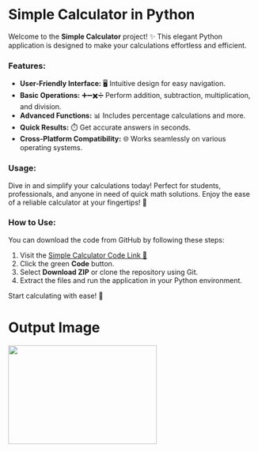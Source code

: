 # Simple Calculator in Python

Welcome to the **Simple Calculator** project! ✨ This elegant Python application is designed to make your calculations effortless and efficient.

### Features:
- **User-Friendly Interface:** 🖥️ Intuitive design for easy navigation.
- **Basic Operations:** ➕➖✖️➗ Perform addition, subtraction, multiplication, and division.
- **Advanced Functions:** 📊 Includes percentage calculations and more.
- **Quick Results:** ⏱️ Get accurate answers in seconds.
- **Cross-Platform Compatibility:** 🌐 Works seamlessly on various operating systems.

### Usage:
Dive in and simplify your calculations today! Perfect for students, professionals, and anyone in need of quick math solutions. Enjoy the ease of a reliable calculator at your fingertips! 🎉

### How to Use:
You can download the code from GitHub by following these steps:
1. Visit the [Simple Calculator Code Link 🔗 ](https://github.com/programmingpioneer/Simple-calculator-Using-Phyton/tree/07a62034a62912ec801673c5ec7a75e89c0d2c99/Simple%20GUL%20calculator%20Using%20Phyton)
2. Click the green **Code** button.
3. Select **Download ZIP** or clone the repository using Git.
4. Extract the files and run the application in your Python environment.

Start calculating with ease! 🧮


# Output Image
<img src="https://github.com/programmingpioneer/Simple-calculator-Using-Phyton/tree/07a62034a62912ec801673c5ec7a75e89c0d2c99/Simple%20GUL%20calculator%20Using%20Phyton" width="300" height="200" />
